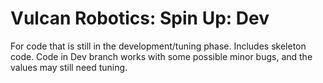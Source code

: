 # Vulcan Robotics: Spin Up: Dev

For code that is still in the development/tuning phase. Includes skeleton code.
Code in Dev branch works with some possible minor bugs, and the values may still need tuning.
